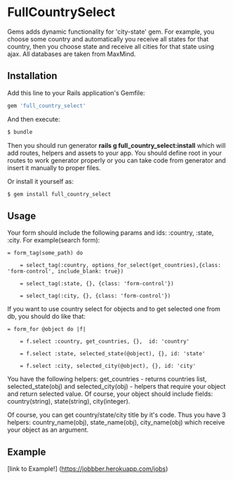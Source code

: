 # FullCountrySelect
Gems adds dynamic functionality for 'city-state' gem. For example, you choose
some country and automatically you receive all states for that country, then
you choose state and receive all cities for that state using ajax.
All databases are taken from MaxMind.

## Installation
Add this line to your Rails application's Gemfile:

```ruby
gem 'full_country_select'
```

And then execute:
```bash
$ bundle
```
Then you should run generator **rails g full_country_select:install** which will add
routes, helpers and assets to your app.
You should define root in your routes to work generator properly or you can take code
from generator and insert it manually to proper files.

Or install it yourself as:
```bash
$ gem install full_country_select
```

## Usage
Your form should include the following params and ids: :country, :state, :city.
For example(search form):

    = form_tag(some_path) do

        = select_tag(:country, options_for_select(get_countries),{class: 'form-control', include_blank: true})

        = select_tag(:state, {}, {class: 'form-control'})

        = select_tag(:city, {}, {class: 'form-control'})

If you want to use country select for objects and to get selected one from db, you should do like that:

    = form_for @object do |f|

        = f.select :country, get_countries, {},  id: 'country'

        = f.select :state, selected_state(@object), {}, id: 'state'

        = f.select :city, selected_city(@object), {}, id: 'city'

You have the following helpers:  get_countries - returns countries list, selected_state(obj) and
selected_city(obj) - helpers that require your object and return selected value. Of course, your object
should include fields: country(string), state(string), city(integer).

Of course, you can get country/state/city title by it's code. Thus you have 3 helpers:
country_name(obj), state_name(obj), city_name(obj) which receive your object as an argument.

## Example
[link to Example!] (https://jobbber.herokuapp.com/jobs)
